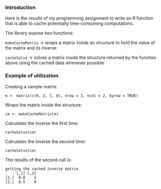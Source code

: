 ### Introduction

Here is the results of my programming assignment to write an R
function that is able to cache potentially time-consuming computations.

The library expose two functions:

  `makeCacheMatrix` ->  wraps a matrix inside an structure to hold the 
                        value of the matrix and its inverse
                      
  `cacheSolve`      ->  solves a matrix inside the structure returned by 
                        the function above using the cached data whenever
                        possible
                      
### Example of utilization

Creating a sample matrix:

`
  m <- matrix(c(0, 2, 1, 0), nrow = 2, ncol = 2, byrow = TRUE)
` 
 
Wraps the matrix inside the structure:

`
  cm <- makeCacheMatrix(m)
`

Calculates the inverse the first time:

`
  cacheSolve(cm)
`

Calculates the inverse the second time:

`
  cacheSolve(cm)
`

The results of the second call is:

```
getting the cached inverse matrix
     [,1] [,2]
[1,]  0.0    1
[2,]  0.5    0
```

